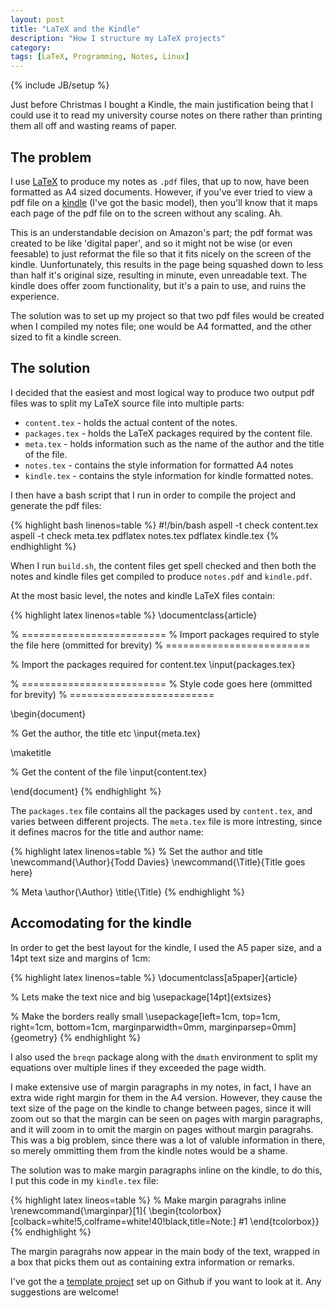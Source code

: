 ```yaml
---
layout: post
title: "LaTeX and the Kindle"
description: "How I structure my LaTeX projects"
category: 
tags: [LaTeX, Programming, Notes, Linux]
---
```


{% include JB/setup %}

Just before Christmas I bought a Kindle, the main justification being that I
could use it to read my university course notes on there rather than printing
them all off and wasting reams of paper.

The problem
-------------

I use [LaTeX](http://en.wikipedia.org/wiki/LaTeX) to produce my notes as `.pdf`
files, that up to now, have been formatted as A4 sized documents. However, if
you've ever tried to view a pdf file on a
[kindle](http://www.amazon.co.uk/gp/product/B007HCCOD0/ref=ksfs_sz) (I've got
the basic model), then you'll know that it maps each page of the pdf file on to
the screen without any scaling. Ah.

This is an understandable decision on Amazon's part; the pdf format was created
to be like 'digital paper', and so it might not be wise (or even feesable) to
just reformat the file so that it fits nicely on the screen of the kindle.
Uunfortunately, this results in the page being squashed down to less than half
it's original size, resulting in minute, even unreadable text. The kindle does
offer zoom functionality, but it's a pain to use, and ruins the experience.

The solution was to set up my project so that two pdf files would be created
when I compiled my notes file; one would be A4 formatted, and the other sized to
fit a kindle screen.

<!--more-->

The solution
-------------

I decided that the easiest and most logical way to produce two output pdf files
was to split my LaTeX source file into multiple parts:
 - `content.tex` - holds the actual content of the notes.
 - `packages.tex` - holds the LaTeX packages required by the content file.
 - `meta.tex` - holds information such as the name of the author and the title of the file.
 - `notes.tex` - contains the style information for formatted A4 notes
 - `kindle.tex` - contains the style information for kindle formatted notes.

I then have a bash script that I run in order to compile the project and
generate the pdf files:

{% highlight bash linenos=table %}
#!/bin/bash
aspell -t check content.tex
aspell -t check meta.tex
pdflatex notes.tex
pdflatex kindle.tex
{% endhighlight %}

When I run `build.sh`, the content files get spell checked and then both the
notes and kindle files get compiled to produce `notes.pdf` and `kindle.pdf`.

At the most basic level, the notes and kindle LaTeX files contain:

{% highlight latex linenos=table %}
\documentclass{article}

% =========================
% Import packages required to style the file here (ommitted for brevity)
% =========================

% Import the packages required for content.tex
\input{packages.tex}

% =========================
% Style code goes here (ommitted for brevity)
% =========================

\begin{document}

% Get the author, the title etc
\input{meta.tex}

\maketitle

% Get the content of the file
\input{content.tex}

\end{document}
{% endhighlight %}

The `packages.tex` file contains all the packages used by `content.tex`, and
varies between different projects. The `meta.tex` file is more intresting, since
it defines macros for the title and author name:

{% highlight latex linenos=table %}
% Set the author and title
\newcommand{\Author}{Todd Davies} 
\newcommand{\Title}{Title goes here}

% Meta
\author{\Author}
\title{\Title}
{% endhighlight %}

Accomodating for the kindle
-----------------------------

In order to get the best layout for the kindle, I used the A5 paper size, and a
14pt text size and margins of 1cm:

{% highlight latex linenos=table %}
\documentclass[a5paper]{article}

% Lets make the text nice and big
\usepackage[14pt]{extsizes}

% Make the borders really small
\usepackage[left=1cm,
            top=1cm,
            right=1cm,
            bottom=1cm,
            marginparwidth=0mm,
            marginparsep=0mm]{geometry}
{% endhighlight %}

I also used the `breqn` package along with the `dmath` environment to split my
equations over multiple lines if they exceeded the page width.

I make extensive use of margin paragraphs in my notes, in fact, I have an extra
wide right margin for them in the A4 version. However, they cause the text size
of the page on the kindle to change between pages, since it will zoom out so
that the margin can be seen on pages with margin paragraphs, and it will zoom in
to omit the margin on pages without margin paragrahs. This was a big problem,
since there was a lot of valuble information in there, so merely ommitting them
from the kindle notes would be a shame.

The solution was to make margin paragraphs inline on the kindle, to do this, I
put this code in my `kindle.tex` file:

{% highlight latex lineos=table %}
% Make margin paragrahs inline
\renewcommand{\marginpar}[1]{
\begin{tcolorbox}[colback=white!5,colframe=white!40!black,title=Note:]
#1
\end{tcolorbox}}
{% endhighlight %}

The margin paragrahs now appear in the main body of the text, wrapped in a box
that picks them out as containing extra information or remarks.

I've got the a [template project](https://github.com/Todd-Davies/latex-template)
set up on Github if you want to look at it. Any suggestions are welcome!